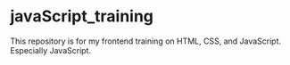 # javaScript_training
This repository is for my frontend training on HTML, CSS, and JavaScript. Especially JavaScript.
